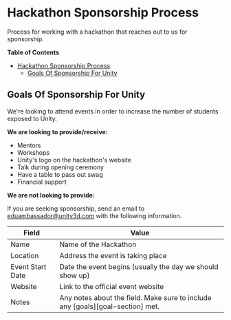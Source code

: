 # Hackathon Sponsorship Process

Process for working with a hackathon that reaches out to us for sponsorship.

**Table of Contents**

- [Hackathon Sponsorship Process](#hackathon-sponsorship-process)
  - [Goals Of Sponsorship For Unity](#goals-of-sponsorship-for-unity)
   

## Goals Of Sponsorship For Unity

We're looking to attend events in order to increase the number of students exposed to Unity.

**We are looking to provide/receive:**

- Mentors
- Workshops
- Unity's logo on the hackathon's website
- Talk during opening ceremony
- Have a table to pass out swag
- Financial support

**We are not looking to provide:**

If you are seeking sponsorship, send an email to eduambassador@unity3d.com with the following information.

| Field            | Value                                                                             |
| ---------------- | --------------------------------------------------------------------------------- |
| Name             | Name of the Hackathon                                                             |
| Location         | Address the event is taking place                                                 |
| Event Start Date | Date the event begins (usually the day we should show up)                         |
| Website          | Link to the official event website                                                |
| Notes            | Any notes about the field. Make sure to include any [goals][goal-section] met.    |

